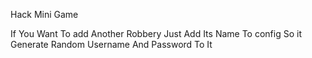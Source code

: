 Hack Mini Game 

If You Want To add Another Robbery Just Add Its Name To config So it Generate Random Username And Password To It
